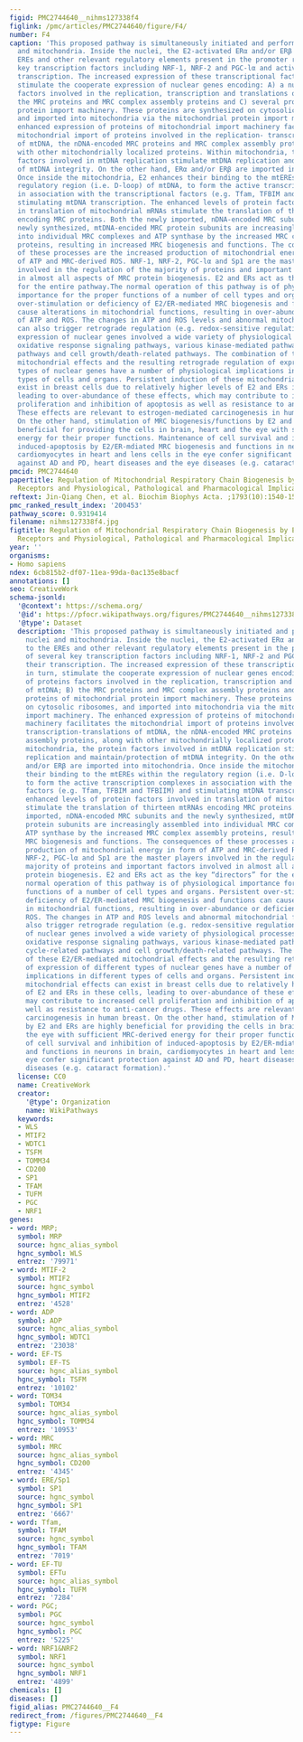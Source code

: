 ```yaml
---
figid: PMC2744640__nihms127338f4
figlink: /pmc/articles/PMC2744640/figure/F4/
number: F4
caption: 'This proposed pathway is simultaneously initiated and performed within nuclei
  and mitochondria. Inside the nuclei, the E2-activated ERα and/or ERβ bind to the
  EREs and other relevant regulatory elements present in the promoter regions of several
  key transcription factors including NRF-1, NRF-2 and PGC-lα and activates their
  transcription. The increased expression of these transcriptional factors, in turn,
  stimulate the cooperate expression of nuclear genes encoding: A) a number of proteins
  factors involved in the replication, transcription and translations of mtDNA; B)
  the MRC proteins and MRC complex assembly proteins and C) several proteins of mitochondrial
  protein import machinery. These proteins are synthesized on cytosolic ribosomes,
  and imported into mitochondria via the mitochondrial protein import machinery. The
  enhanced expression of proteins of mitochondrial import machinery facilitates the
  mitochondrial import of proteins involved in the replication- transcription-translations
  of mtDNA, the nDNA-encoded MRC proteins and MRC complex assembly proteins, along
  with other mitochondrially localized proteins. Within mitochondria, the protein
  factors involved in mtDNA replication stimulate mtDNA replication and maintain/protection
  of mtDNA integrity. On the other hand, ERα and/or ERβ are imported into mitochondria.
  Once inside the mitochondria, E2 enhances their binding to the mtEREs within the
  regulatory region (i.e. D-loop) of mtDNA, to form the active transcription complexes
  in association with the transcriptional factors (e.g. Tfam, TFBIM and TFBIIM) and
  stimulating mtDNA transcription. The enhanced levels of protein factors involved
  in translation of mitochondrial mRNAs stimulate the translation of thirteen mtRNAs
  encoding MRC proteins. Both the newly imported, nDNA-encoded MRC subunits and the
  newly synthesized, mtDNA-encided MRC protein subunits are increasingly assembled
  into individual MRC complexes and ATP synthase by the increased MRC complex assembly
  proteins, resulting in increased MRC biogenesis and functions. The consequences
  of these processes are the increased production of mitochondrial energy in form
  of ATP and MRC-derived ROS. NRF-1, NRF-2, PGC-lα and Sp1 are the master players
  involved in the regulation of the majority of proteins and important factors involved
  in almost all aspects of MRC protein biogenesis. E2 and ERs act as the key “directors”
  for the entire pathway.The normal operation of this pathway is of physiological
  importance for the proper functions of a number of cell types and organs. Persistent
  over-stimulation or deficiency of E2/ER-mediated MRC biogenesis and functions can
  cause alterations in mitochondrial functions, resulting in over-abundance or deficiency
  of ATP and ROS. The changes in ATP and ROS levels and abnormal mitochondrial functions
  can also trigger retrograde regulation (e.g. redox-sensitive regulation) of the
  expression of nuclear genes involved a wide variety of physiological processes including
  oxidative response signaling pathways, various kinase-mediated pathways, cell cycle-related
  pathways and cell growth/death-related pathways. The combination of these E2/ER-mediated
  mitochondrial effects and the resulting retrograde regulation of expression of different
  types of nuclear genes have a number of physiological implications in different
  types of cells and organs. Persistent induction of these mitochondrial effects can
  exist in breast cells due to relatively higher levels of E2 and ERs in these cells,
  leading to over-abundance of these effects, which may contribute to increased cell
  proliferation and inhibition of apoptosis as well as resistance to anti-cancer drugs.
  These effects are relevant to estrogen-mediated carcinogenesis in human breast.
  On the other hand, stimulation of MRC biogenesis/functions by E2 and ERs are highly
  beneficial for providing the cells in brain, heart and the eye with sufficient MRC-derived
  energy for their proper functions. Maintenance of cell survival and inhibition of
  induced-apoptosis by E2/ER-mdiated MRC biogenesis and functions in neurons in brain,
  cardiomyocytes in heart and lens cells in the eye confer significant protection
  against AD and PD, heart diseases and the eye diseases (e.g. cataract formation).'
pmcid: PMC2744640
papertitle: Regulation of Mitochondrial Respiratory Chain Biogenesis by Estrogens/Estrogen
  Receptors and Physiological, Pathological and Pharmacological Implications.
reftext: Jin-Qiang Chen, et al. Biochim Biophys Acta. ;1793(10):1540-1570.
pmc_ranked_result_index: '200453'
pathway_score: 0.9319414
filename: nihms127338f4.jpg
figtitle: Regulation of Mitochondrial Respiratory Chain Biogenesis by Estrogens/Estrogen
  Receptors and Physiological, Pathological and Pharmacological Implications
year: ''
organisms:
- Homo sapiens
ndex: 6cb815b2-df07-11ea-99da-0ac135e8bacf
annotations: []
seo: CreativeWork
schema-jsonld:
  '@context': https://schema.org/
  '@id': https://pfocr.wikipathways.org/figures/PMC2744640__nihms127338f4.html
  '@type': Dataset
  description: 'This proposed pathway is simultaneously initiated and performed within
    nuclei and mitochondria. Inside the nuclei, the E2-activated ERα and/or ERβ bind
    to the EREs and other relevant regulatory elements present in the promoter regions
    of several key transcription factors including NRF-1, NRF-2 and PGC-lα and activates
    their transcription. The increased expression of these transcriptional factors,
    in turn, stimulate the cooperate expression of nuclear genes encoding: A) a number
    of proteins factors involved in the replication, transcription and translations
    of mtDNA; B) the MRC proteins and MRC complex assembly proteins and C) several
    proteins of mitochondrial protein import machinery. These proteins are synthesized
    on cytosolic ribosomes, and imported into mitochondria via the mitochondrial protein
    import machinery. The enhanced expression of proteins of mitochondrial import
    machinery facilitates the mitochondrial import of proteins involved in the replication-
    transcription-translations of mtDNA, the nDNA-encoded MRC proteins and MRC complex
    assembly proteins, along with other mitochondrially localized proteins. Within
    mitochondria, the protein factors involved in mtDNA replication stimulate mtDNA
    replication and maintain/protection of mtDNA integrity. On the other hand, ERα
    and/or ERβ are imported into mitochondria. Once inside the mitochondria, E2 enhances
    their binding to the mtEREs within the regulatory region (i.e. D-loop) of mtDNA,
    to form the active transcription complexes in association with the transcriptional
    factors (e.g. Tfam, TFBIM and TFBIIM) and stimulating mtDNA transcription. The
    enhanced levels of protein factors involved in translation of mitochondrial mRNAs
    stimulate the translation of thirteen mtRNAs encoding MRC proteins. Both the newly
    imported, nDNA-encoded MRC subunits and the newly synthesized, mtDNA-encided MRC
    protein subunits are increasingly assembled into individual MRC complexes and
    ATP synthase by the increased MRC complex assembly proteins, resulting in increased
    MRC biogenesis and functions. The consequences of these processes are the increased
    production of mitochondrial energy in form of ATP and MRC-derived ROS. NRF-1,
    NRF-2, PGC-lα and Sp1 are the master players involved in the regulation of the
    majority of proteins and important factors involved in almost all aspects of MRC
    protein biogenesis. E2 and ERs act as the key “directors” for the entire pathway.The
    normal operation of this pathway is of physiological importance for the proper
    functions of a number of cell types and organs. Persistent over-stimulation or
    deficiency of E2/ER-mediated MRC biogenesis and functions can cause alterations
    in mitochondrial functions, resulting in over-abundance or deficiency of ATP and
    ROS. The changes in ATP and ROS levels and abnormal mitochondrial functions can
    also trigger retrograde regulation (e.g. redox-sensitive regulation) of the expression
    of nuclear genes involved a wide variety of physiological processes including
    oxidative response signaling pathways, various kinase-mediated pathways, cell
    cycle-related pathways and cell growth/death-related pathways. The combination
    of these E2/ER-mediated mitochondrial effects and the resulting retrograde regulation
    of expression of different types of nuclear genes have a number of physiological
    implications in different types of cells and organs. Persistent induction of these
    mitochondrial effects can exist in breast cells due to relatively higher levels
    of E2 and ERs in these cells, leading to over-abundance of these effects, which
    may contribute to increased cell proliferation and inhibition of apoptosis as
    well as resistance to anti-cancer drugs. These effects are relevant to estrogen-mediated
    carcinogenesis in human breast. On the other hand, stimulation of MRC biogenesis/functions
    by E2 and ERs are highly beneficial for providing the cells in brain, heart and
    the eye with sufficient MRC-derived energy for their proper functions. Maintenance
    of cell survival and inhibition of induced-apoptosis by E2/ER-mdiated MRC biogenesis
    and functions in neurons in brain, cardiomyocytes in heart and lens cells in the
    eye confer significant protection against AD and PD, heart diseases and the eye
    diseases (e.g. cataract formation).'
  license: CC0
  name: CreativeWork
  creator:
    '@type': Organization
    name: WikiPathways
  keywords:
  - WLS
  - MTIF2
  - WDTC1
  - TSFM
  - TOMM34
  - CD200
  - SP1
  - TFAM
  - TUFM
  - PGC
  - NRF1
genes:
- word: MRP;
  symbol: MRP
  source: hgnc_alias_symbol
  hgnc_symbol: WLS
  entrez: '79971'
- word: MTIF-2
  symbol: MTIF2
  source: hgnc_symbol
  hgnc_symbol: MTIF2
  entrez: '4528'
- word: ADP
  symbol: ADP
  source: hgnc_alias_symbol
  hgnc_symbol: WDTC1
  entrez: '23038'
- word: EF-TS
  symbol: EF-TS
  source: hgnc_alias_symbol
  hgnc_symbol: TSFM
  entrez: '10102'
- word: TOM34
  symbol: TOM34
  source: hgnc_alias_symbol
  hgnc_symbol: TOMM34
  entrez: '10953'
- word: MRC
  symbol: MRC
  source: hgnc_alias_symbol
  hgnc_symbol: CD200
  entrez: '4345'
- word: ERE/Sp1
  symbol: SP1
  source: hgnc_symbol
  hgnc_symbol: SP1
  entrez: '6667'
- word: Tfam,
  symbol: TFAM
  source: hgnc_symbol
  hgnc_symbol: TFAM
  entrez: '7019'
- word: EF-TU
  symbol: EFTu
  source: hgnc_alias_symbol
  hgnc_symbol: TUFM
  entrez: '7284'
- word: PGC;
  symbol: PGC
  source: hgnc_symbol
  hgnc_symbol: PGC
  entrez: '5225'
- word: NRF1&NRF2
  symbol: NRF1
  source: hgnc_symbol
  hgnc_symbol: NRF1
  entrez: '4899'
chemicals: []
diseases: []
figid_alias: PMC2744640__F4
redirect_from: /figures/PMC2744640__F4
figtype: Figure
---
```

